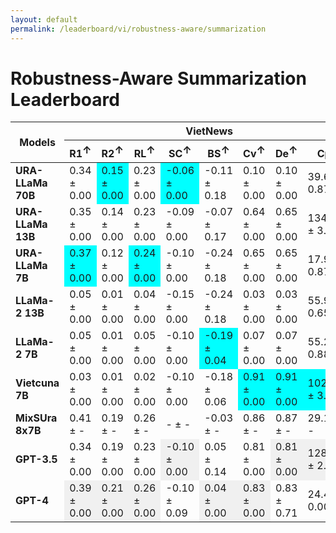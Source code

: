 ```yaml
---
layout: default
permalink: /leaderboard/vi/robustness-aware/summarization
---
```

# Robustness-Aware Summarization Leaderboard

<table class="table table-bordered table-sm w-100 dtHorizontalTable" cellspacing="0">
    <thead>
        <tr>
            <th rowspan="2" class="text-center align-middle"><b>Models</b></th>
            <th colspan="8" class="text-center"><b>VietNews</b></th>
            <th colspan="8" class="text-center"><b>WikiLingua</b></th>
        </tr>
        <tr>
            <th class="text-center"><b>R1<span style="vertical-align: super;">↑</span></b></th>
            <th class="text-center"><b>R2<span style="vertical-align: super;">↑</span></b></th>
            <th class="text-center"><b>RL<span style="vertical-align: super;">↑</span></b></th>
            <th class="text-center"><b>SC<span style="vertical-align: super;">↑</span></b></th>
            <th class="text-center"><b>BS<span style="vertical-align: super;">↑</span></b></th>
            <th class="text-center"><b>Cv<span style="vertical-align: super;">↑</span></b></th>
            <th class="text-center"><b>De<span style="vertical-align: super;">↑</span></b></th>
            <th class="text-center"><b>Cp<span style="vertical-align: super;">↑</span></b></th>
            <th class="text-center"><b>R1<span style="vertical-align: super;">↑</span></b></th>
            <th class="text-center"><b>R2<span style="vertical-align: super;">↑</span></b></th>
            <th class="text-center"><b>RL<span style="vertical-align: super;">↑</span></b></th>
            <th class="text-center"><b>SC<span style="vertical-align: super;">↑</span></b></th>
            <th class="text-center"><b>BS<span style="vertical-align: super;">↑</span></b></th>
            <th class="text-center"><b>Cv<span style="vertical-align: super;">↑</span></b></th>
            <th class="text-center"><b>De<span style="vertical-align: super;">↑</span></b></th>
            <th class="text-center"><b>Cp<span style="vertical-align: super;">↑</span></b></th>
        </tr>
    </thead>
    <tbody>
        <tr>
            <td class="text-center"><b>URA-LLaMa 70B</b></td>
            <td class="text-center">0.34 ± 0.00</td>
            <td class="text-center" style="background-color: cyan;">0.15 ± 0.00</td>
            <td class="text-center">0.23 ± 0.00</td>
            <td class="text-center" style="background-color: cyan;">-0.06 ± 0.00</td>
            <td class="text-center">-0.11 ± 0.18</td>
            <td class="text-center">0.10 ± 0.00</td>
            <td class="text-center">0.10 ± 0.00</td>
            <td class="text-center">39.63 ± 0.87</td>
            <td class="text-center">0.28 ± 0.00</td>
            <td class="text-center">0.11 ± 0.00</td>
            <td class="text-center">0.19 ± 0.00</td>
            <td class="text-center" style="background-color: cyan;">-0.16 ± 0.00</td>
            <td class="text-center">0.25 ± 0.23</td>
            <td class="text-center">0.50 ± 0.01</td>
            <td class="text-center">0.50 ± 0.01</td>
            <td class="text-center">167.42 ± 7.09</td>
        </tr>
        <tr>
            <td class="text-center"><b>URA-LLaMa 13B</b></td>
            <td class="text-center">0.35 ± 0.00</td>
            <td class="text-center">0.14 ± 0.00</td>
            <td class="text-center">0.23 ± 0.00</td>
            <td class="text-center">-0.09 ± 0.00</td>
            <td class="text-center">-0.07 ± 0.17</td>
            <td class="text-center">0.64 ± 0.00</td>
            <td class="text-center">0.65 ± 0.00</td>
            <td class="text-center">134.65 ± 3.76</td>
            <td class="text-center">0.20 ± 0.00</td>
            <td class="text-center">0.07 ± 0.00</td>
            <td class="text-center">0.13 ± 0.00</td>
            <td class="text-center">-0.17 ± 0.00</td>
            <td class="text-center">0.20 ± 0.11</td>
            <td class="text-center">0.38 ± 0.00</td>
            <td class="text-center">0.38 ± 0.00</td>
            <td class="text-center">103.69 ± 3.33</td>
        </tr>
        <tr>
            <td class="text-center"><b>URA-LLaMa 7B</b></td>
            <td class="text-center" style="background-color: cyan;">0.37 ± 0.00</td>
            <td class="text-center">0.12 ± 0.00</td>
            <td class="text-center" style="background-color: cyan;">0.24 ± 0.00</td>
            <td class="text-center">-0.10 ± 0.00</td>
            <td class="text-center">-0.24 ± 0.18</td>
            <td class="text-center">0.65 ± 0.00</td>
            <td class="text-center">0.65 ± 0.00</td>
            <td class="text-center">17.92 ± 0.87</td>
            <td class="text-center" style="background-color: cyan;">0.37 ± 0.00</td>
            <td class="text-center" style="background-color: cyan;">0.12 ± 0.00</td>
            <td class="text-center" style="background-color: cyan;">0.24 ± 0.00</td>
            <td class="text-center">-0.17 ± 0.00</td>
            <td class="text-center">0.11 ± 0.18</td>
            <td class="text-center">0.65 ± 0.00</td>
            <td class="text-center">0.65 ± 0.00</td>
            <td class="text-center">20.49 ± 0.95</td>
        </tr>
        <tr>
            <td class="text-center"><b>LLaMa-2 13B</b></td>
            <td class="text-center">0.05 ± 0.00</td>
            <td class="text-center">0.01 ± 0.00</td>
            <td class="text-center">0.04 ± 0.00</td>
            <td class="text-center">-0.15 ± 0.00</td>
            <td class="text-center">-0.24 ± 0.18</td>
            <td class="text-center">0.03 ± 0.00</td>
            <td class="text-center">0.03 ± 0.00</td>
            <td class="text-center">55.91 ± 0.65</td>
            <td class="text-center">0.04 ± 0.00</td>
            <td class="text-center">0.00 ± 0.00</td>
            <td class="text-center">0.03 ± 0.00</td>
            <td class="text-center">-0.17 ± 0.00</td>
            <td class="text-center">0.09 ± 0.00</td>
            <td class="text-center">0.05 ± 0.00</td>
            <td class="text-center">0.05 ± 0.00</td>
            <td class="text-center">66.85 ± 6.72</td>
        </tr>
        <tr>
            <td class="text-center"><b>LLaMa-2 7B</b></td>
            <td class="text-center">0.05 ± 0.00</td>
            <td class="text-center">0.01 ± 0.00</td>
            <td class="text-center">0.05 ± 0.00</td>
            <td class="text-center">-0.10 ± 0.00</td>
            <td class="text-center" style="background-color: cyan;">-0.19 ± 0.04</td>
            <td class="text-center">0.07 ± 0.00</td>
            <td class="text-center">0.07 ± 0.00</td>
            <td class="text-center">55.29 ± 0.88</td>
            <td class="text-center">0.04 ± 0.00</td>
            <td class="text-center">0.00 ± 0.00</td>
            <td class="text-center">0.04 ± 0.00</td>
            <td class="text-center">-0.17 ± 0.00</td>
            <td class="text-center" style="background-color: cyan;">0.15 ± 0.00</td>
            <td class="text-center">0.06 ± 0.00</td>
            <td class="text-center">0.06 ± 0.00</td>
            <td class="text-center">58.32 ± 3.32</td>
        </tr>
        <tr>
            <td class="text-center"><b>Vietcuna 7B</b></td>
            <td class="text-center">0.03 ± 0.00</td>
            <td class="text-center">0.01 ± 0.00</td>
            <td class="text-center">0.02 ± 0.00</td>
            <td class="text-center">-0.10 ± 0.00</td>
            <td class="text-center">-0.18 ± 0.06</td>
            <td class="text-center" style="background-color: cyan;">0.91 ± 0.00</td>
            <td class="text-center" style="background-color: cyan;">0.91 ± 0.00</td>
            <td class="text-center" style="background-color: cyan;">1026.61 ± 3.86</td>
            <td class="text-center">0.08 ± 0.00</td>
            <td class="text-center">0.02 ± 0.00</td>
            <td class="text-center">0.05 ± 0.00</td>
            <td class="text-center">-0.17 ± 0.00</td>
            <td class="text-center">-0.19 ± 0.05</td>
            <td class="text-center" style="background-color: cyan;">0.78 ± 0.00</td>
            <td class="text-center" style="background-color: cyan;">0.78 ± 0.00</td>
            <td class="text-center" style="background-color: cyan;">505.45 ± 8.64</td>
        </tr>
        <tr>
            <td class="text-center"><b>MixSUra 8x7B</b></td>
            <td class="text-center">0.41 ± -</td>
            <td class="text-center">0.19 ± -</td>
            <td class="text-center">0.26 ± -</td>
            <td class="text-center">- ± -</td>
            <td class="text-center">-0.03 ± -</td>
            <td class="text-center">0.86 ± -</td>
            <td class="text-center">0.87 ± -</td>
            <td class="text-center">29.15 ± -</td>
            <td class="text-center">0.46 ± -</td>
            <td class="text-center">0.21 ± -</td>
            <td class="text-center">0.28 ± -</td>
            <td class="text-center">- ± -</td>
            <td class="text-center">0.26 ± -</td>
            <td class="text-center">0.88 ± -</td>
            <td class="text-center">0.98 ± -</td>
            <td class="text-center">19.10 ± -</td>
        </tr>
        <tr>
            <td class="text-center"><b>GPT-3.5</b></td>
            <td class="text-center">0.34 ± 0.00</td>
            <td class="text-center">0.19 ± 0.00</td>
            <td class="text-center">0.23 ± 0.00</td>
            <td class="text-center" style="background-color: #f0f0f0;">-0.10 ± 0.00</td>
            <td class="text-center">0.05 ± 0.14</td>
            <td class="text-center">0.81 ± 0.00</td>
            <td class="text-center" style="background-color: #f0f0f0;">0.81 ± 0.00</td>
            <td class="text-center" style="background-color: #f0f0f0;">128.44 ± 2.94</td>
            <td class="text-center">0.39 ± 0.00</td>
            <td class="text-center">0.19 ± 0.00</td>
            <td class="text-center">0.25 ± 0.00</td>
            <td class="text-center" style="background-color: #f0f0f0;">-0.17 ± 0.00</td>
            <td class="text-center">0.28 ± 0.11</td>
            <td class="text-center" style="background-color: #f0f0f0;">0.82 ± 0.00</td>
            <td class="text-center" style="background-color: #f0f0f0;">0.82 ± 0.00</td>
            <td class="text-center" style="background-color: #f0f0f0;">200.90 ± 7.40</td>
        </tr>
        <tr>
            <td class="text-center"><b>GPT-4</b></td>
            <td class="text-center" style="background-color: #f0f0f0;">0.39 ± 0.00</td>
            <td class="text-center" style="background-color: #f0f0f0;">0.21 ± 0.00</td>
            <td class="text-center" style="background-color: #f0f0f0;">0.26 ± 0.00</td>
            <td class="text-center">-0.10 ± 0.09</td>
            <td class="text-center" style="background-color: #f0f0f0;">0.04 ± 0.00</td>
            <td class="text-center" style="background-color: #f0f0f0;">0.83 ± 0.00</td>
            <td class="text-center">0.83 ± 0.71</td>
            <td class="text-center">24.48 ± 0.00</td>
            <td class="text-center" style="background-color: #f0f0f0;">0.45 ± 0.00</td>
            <td class="text-center" style="background-color: #f0f0f0;">0.20 ± 0.00</td>
            <td class="text-center" style="background-color: #f0f0f0;">0.27 ± 0.00</td>
            <td class="text-center" style="background-color: #f0f0f0;">-0.17 ± 0.00</td>
            <td class="text-center" style="background-color: #f0f0f0;">0.28 ± 0.00</td>
            <td class="text-center">0.80 ± 0.03</td>
            <td class="text-center">0.81 ± 0.00</td>
            <td class="text-center">20.40 ± 1.59</td>
        </tr>
    </tbody>
</table>
